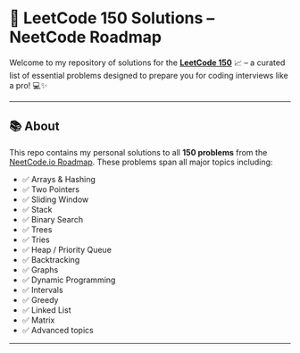# 📘 LeetCode 150 Solutions – NeetCode Roadmap

Welcome to my repository of solutions for the **[LeetCode 150](https://neetcode.io/roadmap)** 📈 – a curated list of essential problems designed to prepare you for coding interviews like a pro! 💻✨

---

## 📚 About

This repo contains my personal solutions to all **150 problems** from the [NeetCode.io Roadmap](https://neetcode.io/roadmap). These problems span all major topics including:

- ✅ Arrays & Hashing  
- ✅ Two Pointers  
- ✅ Sliding Window  
- ✅ Stack  
- ✅ Binary Search  
- ✅ Trees  
- ✅ Tries  
- ✅ Heap / Priority Queue  
- ✅ Backtracking  
- ✅ Graphs  
- ✅ Dynamic Programming  
- ✅ Intervals  
- ✅ Greedy  
- ✅ Linked List  
- ✅ Matrix  
- ✅ Advanced topics

---

